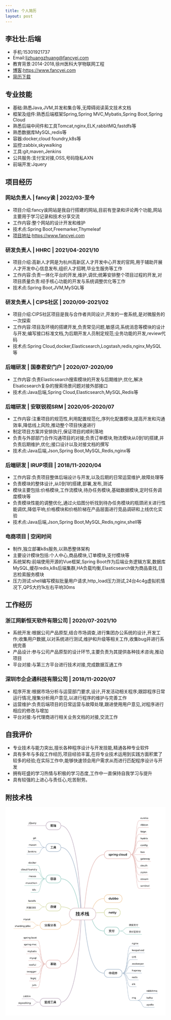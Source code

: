 ```yaml
---
title: 个人简历
layout: post
---   
```


## 李壮壮:后端
* 手机:15301921737
* Email:lizhuangzhuang@fancyei.com
* 教育背景:2014-2018,徐州医科大学物联网工程
* [博客](https://www.fancyei.com):https://www.fancyei.com
* [简历下载](https://www.fancyei.com/李壮壮-简历.pdf)

## 专业技能
* 基础:熟悉Java,JVM,并发和集合等,无障碍阅读英文技术文档
* 框架及组件:熟悉后端框架Spring,Spring MVC,Mybatis,Spring Boot,Spring Cloud
* 熟悉后端中间件和工具Tomcat,nginx,ELK,rabbitMQ,fastdfs等
* 熟悉数据库MySQL,redis等
* 容器:docker,cloud foundry,k8s等
* 监控:zabbix,skywalking
* 工具:git,maven,Jenkins
* 公共服务:支付宝对接,OSS,号码隐私AXN
* 前端开发:Jquery

## 项目经历
### 网站负责人 | fancy诶 | 2022/03-至今
* 项目介绍:fancy诶网站是我自行搭建的网站,目前有登录和评论两个功能,网站主要用于学习记录和技术分享交流
* 工作内容:整个网站的设计开发和维护
* 技术点:Spring Boot,Freemarker,Thymeleaf
* [项目地址](https://www.fancyei.com):https://www.fancyei.com

### 研发负责人 | HHRC | 2021/04-2021/10
* 项目介绍:高新人才网是为杭州高新区人才开发中心开发的官网,用于辅助开展人才开发中心信息发布,组织人才招聘,毕业生服务等工作
* 工作内容:负责一体化平台的开发,维护,调优;统筹安排整个项目过程的开发,对项目质量负责:经手核心功能的开发与系统调整优化等工作
* 技术点:Spring Boot,JVM,MySQL等

### 研发负责人 | CIPS社区 | 2020/09-2021/02
* 项目介绍:CIPS社区项目是我与合作者共同设计,开发的一套系统,是对微服务的一次探索
* 工作内容:项目及环境的搭建开发,负责常见问题,敏感词,系统消息等模块的设计与开发;编写接口标准文档,为后期开发人员制定规范;业务功能的开发,review代码
* 技术点:Spring Cloud,docker,Elasticsearch,Logstash,redis,nginx,MySQL等

### 后端研发 | 国泰君安门户 | 2020/07-2020/09
* 工作内容:负责Elasticsearch搜索模块的开发与后期维护,优化,解决Elsaticsearch复杂的搜索场景问题对接外部接口
* 技术点:Java后端,Spring Cloud,Elasticsearch,MySQL,Redis等

### 后端研发 | 安联锐视SRM | 2020/05-2020/07
* 工作内容:注重项目的规范性,利用配置规范化,序列化配置模块,提高开发和沟通效率,降低线上风险,推动整个项目快速进行
* 制定项目方案并安排执行,保证项目的顺利落地
* 负责与外部部门合作沟通项目的对接;负责订单模块,物流模块从0到1的搭建,并负责后期维护,优化;接口设计以及对接文档的撰写
* 技术点:Java后端,Json,Spring Boot,MySQL,Redis,nginx等

### 后端研发 | IRUP项目 | 2018/11-2020/04
* 工作内容:负责项目整体后端设计与开发,以及后期的日常运营维护,故障处理等
* 负责模块的整体设计,从0到1的搭建,部署,发布,测试
* 模块主要包括:价格模块,工作流模块,待办任务模块,基础数据模块,定时任务调度模块等
* 负责模块性能的调整优化,通过火焰图分析找到待办任务模块的瓶颈闭关进行性能调优,降低平响,价格模块和价格阶梯在产品层面进行竞品调研和上线优化实验
* 技术点:Java后端,Json,Spring Boot,MySQL,Redis,nginx,shell等

### 电商项目 | 空闲时间
* 制作,独立部署k8s服务,以熟悉整体架构
* 主要设计模块包括:个人中心,商品模块,订单模块,支付模块等
* 系统架构:前端使用开源的Vue框架,Spring Boot作为后端业务逻辑方案,数据库MySQL,缓存redis,k8s后端集群,HA负载均衡,Elasticsearch做为商品查找,日志检索服务模块
* 压力测试:shell编写模拟批量用户请求,http_load压力测试,24台4c4g虚拟机情况下,QPS大约1k左右平响30ms

## 工作经历
### 浙江网新恒天软件有限公司 | 2020/07-2021/10
* 系统开发:根据公司产品原型,结合市场调查,进行集团办公系统的设计,开发工作;收集用户数据,以对系统进行测试,维护和升级等相关工作,收集bug并进行系统完善
* 产品设计:参与公司产品原型的设计环节,主要负责为其提供各种技术咨询,推动项目
* 平台对接:与第三方平台进行技术对接,完成数据互通工作

### 深圳市企企通科技有限公司 | 2018/11-2020/07
* 程序开发:根据市场分析与运营部门要求,设计,开发活动相关程序;跟踪程序日常运行情况,搜集分析用户意见,以进行程序的维护与完善工作
* 运营维护:负责后端项目的日常运营与故障处理,跟进使用用户意见,对程序进行相应的修改与增加
* 平台对接:与代理商进行相关业务文档的对接,交流工作

## 自我评价
* 专业技术与能力突出,擅长各种程序设计与开发技能,精通各种专业软件
* 具有多年与多段工作经历,项目经验丰富,在将专业技术运用到实践方面积累了较多的经验;在实际工作中,能够快速领会用户需求从而进行匹配程序设计与开发
* 拥有旺盛的学习热情与积极的学习态度,工作中一直保持自我学习与提升
* 具有较强的上进心与责任心,吃苦耐劳。

## 附技术栈
![技术栈](/assets/img/interview.png)
